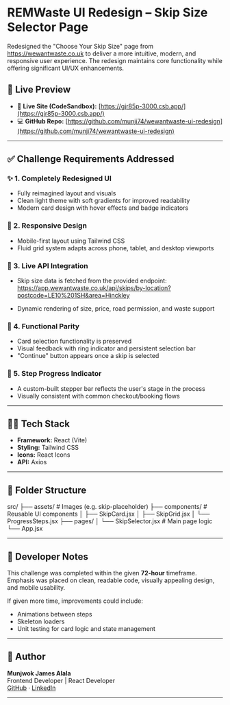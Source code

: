 # REMWaste UI Redesign – Skip Size Selector Page

Redesigned the "Choose Your Skip Size" page from https://wewantwaste.co.uk to deliver a more intuitive, modern, and responsive user experience. The redesign maintains core functionality while offering significant UI/UX enhancements.

## 🔗 Live Preview

- 🔴 **Live Site (CodeSandbox):** [https://gjr85p-3000.csb.app/](https://gjr85p-3000.csb.app/)
- 💻 **GitHub Repo:** [https://github.com/munji74/wewantwaste-ui-redesign](https://github.com/munji74/wewantwaste-ui-redesign)

---

## ✅ Challenge Requirements Addressed

### ✨ 1. **Completely Redesigned UI**
- Fully reimagined layout and visuals
- Clean light theme with soft gradients for improved readability
- Modern card design with hover effects and badge indicators

### 📲 2. **Responsive Design**
- Mobile-first layout using Tailwind CSS
- Fluid grid system adapts across phone, tablet, and desktop viewports

### 🔌 3. **Live API Integration**
- Skip size data is fetched from the provided endpoint: https://app.wewantwaste.co.uk/api/skips/by-location?postcode=LE10%201SH&area=Hinckley


- Dynamic rendering of size, price, road permission, and waste support

### 🧠 4. **Functional Parity**
- Card selection functionality is preserved
- Visual feedback with ring indicator and persistent selection bar
- "Continue" button appears once a skip is selected

### 🧭 5. **Step Progress Indicator**
- A custom-built stepper bar reflects the user's stage in the process
- Visually consistent with common checkout/booking flows

---

## 🧑‍💻 Tech Stack

- **Framework:** React (Vite)
- **Styling:** Tailwind CSS
- **Icons:** React Icons
- **API:** Axios

---

## 📂 Folder Structure

src/
├── assets/ # Images (e.g. skip-placeholder)
├── components/ # Reusable UI components
│ ├── SkipCard.jsx
│ ├── SkipGrid.jsx
│ └── ProgressSteps.jsx
├── pages/
│ └── SkipSelector.jsx # Main page logic
└── App.jsx



---

## 📝 Developer Notes

This challenge was completed within the given **72-hour** timeframe. Emphasis was placed on clean, readable code, visually appealing design, and mobile usability.

If given more time, improvements could include:
- Animations between steps
- Skeleton loaders
- Unit testing for card logic and state management

---

## 🙌 Author

**Munjwok James Alala**  
Frontend Developer | React Developer  
[GitHub](https://github.com/munji74) · [LinkedIn](https://www.linkedin.com/in/munjwok-james-alala-4b5416327/)

---


